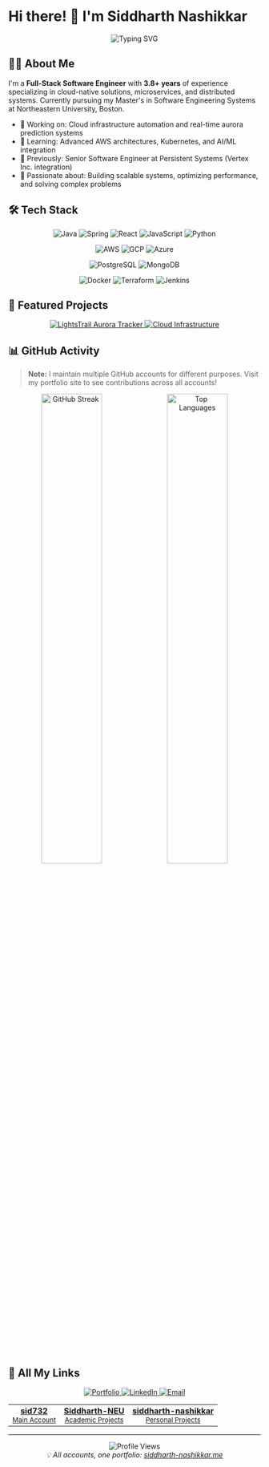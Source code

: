 # Hi there! 👋 I'm Siddharth Nashikkar

<div align="center">
  <img src="https://readme-typing-svg.herokuapp.com?font=Fira+Code&pause=1000&color=3584E4&center=true&vCenter=true&width=435&lines=Full-Stack+Software+Engineer;Cloud+%26+Distributed+Systems+Specialist;MS+in+Software+Engineering+@+NEU" alt="Typing SVG" />
</div>

## 👨‍💻 About Me

I'm a **Full-Stack Software Engineer** with **3.8+ years** of experience specializing in cloud-native solutions, microservices, and distributed systems. Currently pursuing my Master's in Software Engineering Systems at Northeastern University, Boston.

- 🔭 Working on: Cloud infrastructure automation and real-time aurora prediction systems
- 🌱 Learning: Advanced AWS architectures, Kubernetes, and AI/ML integration
- 💼 Previously: Senior Software Engineer at Persistent Systems (Vertex Inc. integration)
- 🚀 Passionate about: Building scalable systems, optimizing performance, and solving complex problems

## 🛠️ Tech Stack

<div align="center">
  
  ![Java](https://img.shields.io/badge/Java-ED8B00?style=for-the-badge&logo=openjdk&logoColor=white)
  ![Spring](https://img.shields.io/badge/Spring-6DB33F?style=for-the-badge&logo=spring&logoColor=white)
  ![React](https://img.shields.io/badge/React-20232A?style=for-the-badge&logo=react&logoColor=61DAFB)
  ![JavaScript](https://img.shields.io/badge/JavaScript-F7DF1E?style=for-the-badge&logo=javascript&logoColor=black)
  ![Python](https://img.shields.io/badge/Python-3776AB?style=for-the-badge&logo=python&logoColor=white)
  
  ![AWS](https://img.shields.io/badge/AWS-232F3E?style=for-the-badge&logo=amazon-aws&logoColor=white)
  ![GCP](https://img.shields.io/badge/GCP-4285F4?style=for-the-badge&logo=google-cloud&logoColor=white)
  ![Azure](https://img.shields.io/badge/Azure-0078D4?style=for-the-badge&logo=microsoftazure&logoColor=white)
  
  ![PostgreSQL](https://img.shields.io/badge/PostgreSQL-316192?style=for-the-badge&logo=postgresql&logoColor=white)
  ![MongoDB](https://img.shields.io/badge/MongoDB-4EA94B?style=for-the-badge&logo=mongodb&logoColor=white)
  
  ![Docker](https://img.shields.io/badge/Docker-2496ED?style=for-the-badge&logo=docker&logoColor=white)
  ![Terraform](https://img.shields.io/badge/Terraform-7B42BC?style=for-the-badge&logo=terraform&logoColor=white)
  ![Jenkins](https://img.shields.io/badge/Jenkins-D24939?style=for-the-badge&logo=Jenkins&logoColor=white)
  
</div>

## 🌟 Featured Projects

<div align="center">
  <a href="https://siddharth-nashikkar.me/#projects">
    <img src="https://img.shields.io/badge/LightsTrail-Aurora_Tracker-blue?style=for-the-badge&logo=react" alt="LightsTrail Aurora Tracker" />
  </a>
  <a href="https://siddharth-nashikkar.me/#projects">
    <img src="https://img.shields.io/badge/Cloud_Infrastructure-DevOps_Pipeline-orange?style=for-the-badge&logo=amazon-aws" alt="Cloud Infrastructure" />
  </a>
</div>

## 📊 GitHub Activity

> **Note:** I maintain multiple GitHub accounts for different purposes. Visit my portfolio site to see contributions across all accounts!

<div align="center">
  <img src="https://github-readme-streak-stats.herokuapp.com/?user=sid732&theme=tokyonight&hide_border=true" width="49%" alt="GitHub Streak" />
  <img src="https://github-readme-stats.vercel.app/api/top-langs/?username=sid732&layout=compact&theme=tokyonight&hide_border=true" width="49%" alt="Top Languages" />
</div>

## 🔗 All My Links

<div align="center">
  <a href="https://siddharth-nashikkar.me/">
    <img src="https://img.shields.io/badge/Portfolio-FF5722?style=for-the-badge&logo=firebase&logoColor=white" alt="Portfolio" />
  </a>
  <a href="https://linkedin.com/in/siddharth-nashikkar">
    <img src="https://img.shields.io/badge/LinkedIn-0077B5?style=for-the-badge&logo=linkedin&logoColor=white" alt="LinkedIn" />
  </a>
  <a href="mailto:nashikkarsid@gmail.com">
    <img src="https://img.shields.io/badge/Email-D14836?style=for-the-badge&logo=gmail&logoColor=white" alt="Email" />
  </a>
</div>

<div align="center">
  <table>
    <tr>
      <td align="center"><a href="https://github.com/sid732"><b>sid732</b><br><small>Main Account</small></a></td>
      <td align="center"><a href="https://github.com/Siddharth-NEU"><b>Siddharth-NEU</b><br><small>Academic Projects</small></a></td>
      <td align="center"><a href="https://github.com/siddharth-nashikkar"><b>siddharth-nashikkar</b><br><small>Personal Projects</small></a></td>
    </tr>
  </table>
</div>

---

<div align="center">
  <img src="https://komarev.com/ghpvc/?username=sid732&style=flat-square&color=blue" alt="Profile Views" />
  <br>
  <i>💡 All accounts, one portfolio: <a href="https://siddharth-nashikkar.me/">siddharth-nashikkar.me</a></i>
</div>
